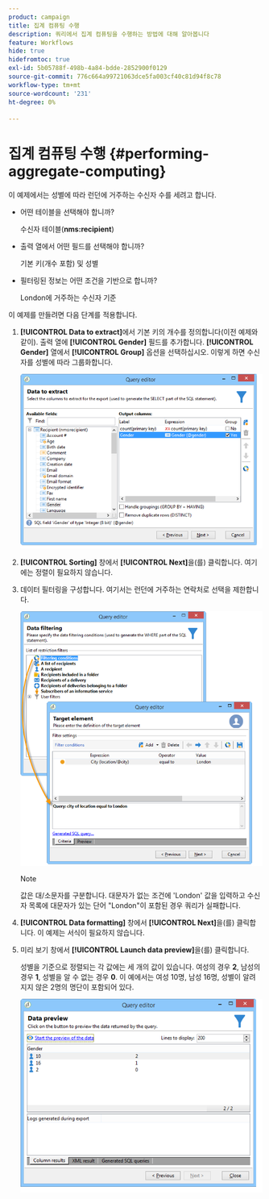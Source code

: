 ```yaml
---
product: campaign
title: 집계 컴퓨팅 수행
description: 쿼리에서 집계 컴퓨팅을 수행하는 방법에 대해 알아봅니다
feature: Workflows
hide: true
hidefromtoc: true
exl-id: 5b05788f-498b-4a84-bdde-2852900f0129
source-git-commit: 776c664a99721063dce5fa003cf40c81d94f8c78
workflow-type: tm+mt
source-wordcount: '231'
ht-degree: 0%

---
```


# 집계 컴퓨팅 수행 {#performing-aggregate-computing}



이 예제에서는 성별에 따라 런던에 거주하는 수신자 수를 세려고 합니다.

* 어떤 테이블을 선택해야 합니까?

  수신자 테이블(**nms:recipient**)

* 출력 열에서 어떤 필드를 선택해야 합니까?

  기본 키(개수 포함) 및 성별

* 필터링된 정보는 어떤 조건을 기반으로 합니까?

  London에 거주하는 수신자 기준

이 예제를 만들려면 다음 단계를 적용합니다.

1. **[!UICONTROL Data to extract]**&#x200B;에서 기본 키의 개수를 정의합니다(이전 예제와 같이). 출력 열에 **[!UICONTROL Gender]** 필드를 추가합니다. **[!UICONTROL Gender]** 열에서 **[!UICONTROL Group]** 옵션을 선택하십시오. 이렇게 하면 수신자를 성별에 따라 그룹화합니다.

   ![](assets/query_editor_nveau_27.png)

1. **[!UICONTROL Sorting]** 창에서 **[!UICONTROL Next]**&#x200B;을(를) 클릭합니다. 여기에는 정렬이 필요하지 않습니다.
1. 데이터 필터링을 구성합니다. 여기서는 런던에 거주하는 연락처로 선택을 제한합니다.

   ![](assets/query_editor_22.png)

   >[!NOTE]
   >
   >값은 대/소문자를 구분합니다. 대문자가 없는 조건에 &#39;London&#39; 값을 입력하고 수신자 목록에 대문자가 있는 단어 &quot;London&quot;이 포함된 경우 쿼리가 실패합니다.

1. **[!UICONTROL Data formatting]** 창에서 **[!UICONTROL Next]**&#x200B;을(를) 클릭합니다. 이 예제는 서식이 필요하지 않습니다.
1. 미리 보기 창에서 **[!UICONTROL Launch data preview]**&#x200B;을(를) 클릭합니다.

   성별을 기준으로 정렬되는 각 값에는 세 개의 값이 있습니다. 여성의 경우 **2**, 남성의 경우 **1**, 성별을 알 수 없는 경우 **0**. 이 예에서는 여성 10명, 남성 16명, 성별이 알려지지 않은 2명의 명단이 포함되어 있다.

   ![](assets/query_editor_agregat_04.png)
